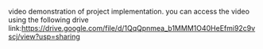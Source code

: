 video demonstration of project implementation. you can access the video using the following drive link:https://drive.google.com/file/d/1QqQpnmea_b1MMM1O40HeEfmi92c9vscj/view?usp=sharing
